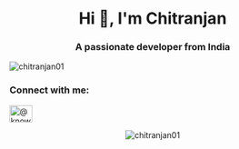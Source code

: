 <h1 align="center">Hi 👋, I'm Chitranjan</h1>
<h3 align="center">A passionate developer from India</h3>

<p align="left"> <img src="https://komarev.com/ghpvc/?username=chitranjan01&label=Profile%20views&color=0e75b6&style=flat" alt="chitranjan01" /> </p>
<h3 align="left">Connect with me:</h3>
<p align="left">
<a href="https://www.youtube.com/@Know__Tech" target="blank"><img align="center" src="https://raw.githubusercontent.com/rahuldkjain/github-profile-readme-generator/master/src/images/icons/Social/youtube.svg" alt="@know__tech" height="30" width="40" /></a>
</p>
<p align="center"><img align="center" src="https://github-readme-streak-stats.herokuapp.com/?user=chitranjan01&" alt="chitranjan01" /></p>
